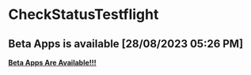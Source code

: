 # CheckStatusTestflight
## Beta Apps is available	[28/08/2023 05:26 PM]
**[Beta Apps Are Available!!!](https://github.com/manhnh97/CheckStatusTestflight/blob/master/Result_BetaAppsAvailable.md)**
